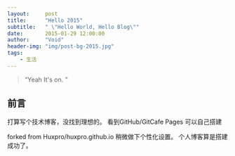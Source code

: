 ```yaml
---
layout:     post
title:      "Hello 2015"
subtitle:   " \"Hello World, Hello Blog\""
date:       2015-01-29 12:00:00
author:     "Void"
header-img: "img/post-bg-2015.jpg"
tags:
    - 生活
---
```


> “Yeah It's on. ”


## 前言

打算写个技术博客，没找到理想的。
看到GitHub/GitCafe Pages 可以自己搭建

forked from Huxpro/huxpro.github.io 稍微做下个性化设置。
个人博客算是搭建成功了。